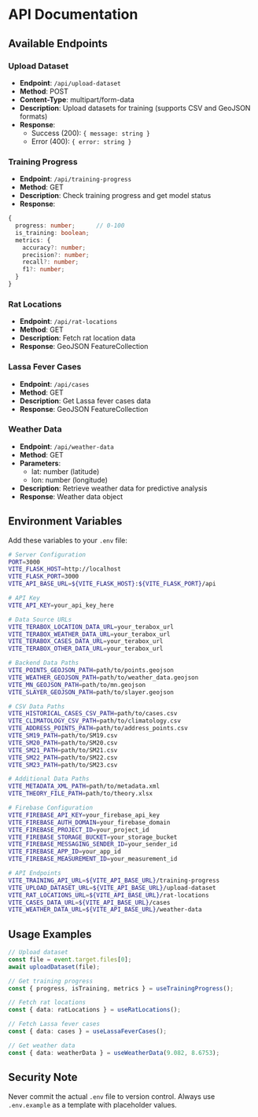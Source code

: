 # API Documentation

## Available Endpoints

### Upload Dataset
- **Endpoint**: `/api/upload-dataset`
- **Method**: POST
- **Content-Type**: multipart/form-data
- **Description**: Upload datasets for training (supports CSV and GeoJSON formats)
- **Response**: 
  - Success (200): `{ message: string }`
  - Error (400): `{ error: string }`

### Training Progress
- **Endpoint**: `/api/training-progress`
- **Method**: GET
- **Description**: Check training progress and get model status
- **Response**: 
```typescript
{
  progress: number;      // 0-100
  is_training: boolean;
  metrics: {
    accuracy?: number;
    precision?: number;
    recall?: number;
    f1?: number;
  }
}
```

### Rat Locations
- **Endpoint**: `/api/rat-locations`
- **Method**: GET
- **Description**: Fetch rat location data
- **Response**: GeoJSON FeatureCollection

### Lassa Fever Cases
- **Endpoint**: `/api/cases`
- **Method**: GET
- **Description**: Get Lassa fever cases data
- **Response**: GeoJSON FeatureCollection

### Weather Data
- **Endpoint**: `/api/weather-data`
- **Method**: GET
- **Parameters**: 
  - lat: number (latitude)
  - lon: number (longitude)
- **Description**: Retrieve weather data for predictive analysis
- **Response**: Weather data object

## Environment Variables

Add these variables to your `.env` file:

```bash
# Server Configuration
PORT=3000
VITE_FLASK_HOST=http://localhost
VITE_FLASK_PORT=3000
VITE_API_BASE_URL=${VITE_FLASK_HOST}:${VITE_FLASK_PORT}/api

# API Key
VITE_API_KEY=your_api_key_here

# Data Source URLs
VITE_TERABOX_LOCATION_DATA_URL=your_terabox_url
VITE_TERABOX_WEATHER_DATA_URL=your_terabox_url
VITE_TERABOX_CASES_DATA_URL=your_terabox_url
VITE_TERABOX_OTHER_DATA_URL=your_terabox_url

# Backend Data Paths
VITE_POINTS_GEOJSON_PATH=path/to/points.geojson
VITE_WEATHER_GEOJSON_PATH=path/to/weather_data.geojson
VITE_MN_GEOJSON_PATH=path/to/mn.geojson
VITE_SLAYER_GEOJSON_PATH=path/to/slayer.geojson

# CSV Data Paths
VITE_HISTORICAL_CASES_CSV_PATH=path/to/cases.csv
VITE_CLIMATOLOGY_CSV_PATH=path/to/climatology.csv
VITE_ADDRESS_POINTS_PATH=path/to/address_points.csv
VITE_SM19_PATH=path/to/SM19.csv
VITE_SM20_PATH=path/to/SM20.csv
VITE_SM21_PATH=path/to/SM21.csv
VITE_SM22_PATH=path/to/SM22.csv
VITE_SM23_PATH=path/to/SM23.csv

# Additional Data Paths
VITE_METADATA_XML_PATH=path/to/metadata.xml
VITE_THEORY_FILE_PATH=path/to/theory.xlsx

# Firebase Configuration
VITE_FIREBASE_API_KEY=your_firebase_api_key
VITE_FIREBASE_AUTH_DOMAIN=your_firebase_domain
VITE_FIREBASE_PROJECT_ID=your_project_id
VITE_FIREBASE_STORAGE_BUCKET=your_storage_bucket
VITE_FIREBASE_MESSAGING_SENDER_ID=your_sender_id
VITE_FIREBASE_APP_ID=your_app_id
VITE_FIREBASE_MEASUREMENT_ID=your_measurement_id

# API Endpoints
VITE_TRAINING_API_URL=${VITE_API_BASE_URL}/training-progress
VITE_UPLOAD_DATASET_URL=${VITE_API_BASE_URL}/upload-dataset
VITE_RAT_LOCATIONS_URL=${VITE_API_BASE_URL}/rat-locations
VITE_CASES_DATA_URL=${VITE_API_BASE_URL}/cases
VITE_WEATHER_DATA_URL=${VITE_API_BASE_URL}/weather-data
```

## Usage Examples

```typescript
// Upload dataset
const file = event.target.files[0];
await uploadDataset(file);

// Get training progress
const { progress, isTraining, metrics } = useTrainingProgress();

// Fetch rat locations
const { data: ratLocations } = useRatLocations();

// Fetch Lassa fever cases
const { data: cases } = useLassaFeverCases();

// Get weather data
const { data: weatherData } = useWeatherData(9.082, 8.6753);
```

## Security Note

Never commit the actual `.env` file to version control. Always use `.env.example` as a template with placeholder values.